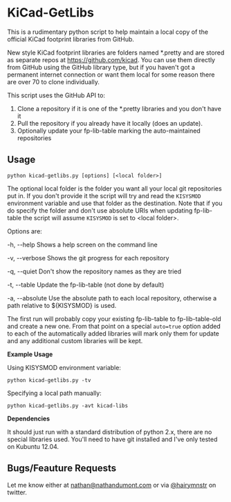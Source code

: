 KiCad-GetLibs
=============

This is a rudimentary python script to help maintain a local copy of the official
KiCad footprint libraries from GitHub.

New style KiCad footprint libraries are folders named \*.pretty and are stored
as separate repos at <https://github.com/kicad>.  You can use them directly from
GitHub using the GitHub library type, but if you haven't got a permanent internet 
connection or want them local for some reason there are over 70 to clone individually.

This script uses the GitHub API to:

1. Clone a repository if it is one of the \*.pretty libraries and you don't have it
2. Pull the repository if you already have it locally (does an update).
3. Optionally update your fp-lib-table marking the auto-maintained repositories

Usage
-----

`python kicad-getlibs.py [options] [<local folder>]`

The optional local folder is the folder you want all your local git repositories
put in.  If you don't provide it the script will try and read the `KISYSMOD` 
environment variable and use that folder as the destination.  Note that if you
do specify the folder and don't use absolute URIs when updating fp-lib-table
the script will assume `KISYSMOD` is set to \<local folder\>.

Options are:

-h, --help  Shows a help screen on the command line

-v, --verbose  Shows the git progress for each repository

-q, --quiet  Don't show the repository names as they are tried

-t, --table  Update the fp-lib-table (not done by default)

-a, --absolute  Use the absolute path to each local repository, otherwise a path
relative to ${KISYSMOD} is used.

The first run will probably copy your existing fp-lib-table to fp-lib-table-old
and create a new one.  From that point on a special `auto=true` option added to
each of the automatically added libraries will mark only them for update and
any additional custom libraries will be kept.

**Example Usage**

Using KISYSMOD environment variable:

    python kicad-getlibs.py -tv

Specifying a local path manually:

    python kicad-getlibs.py -avt kicad-libs

**Dependencies**

It should just run with a standard distribution of python 2.x, there are no
special libraries used.  You'll need to have git installed and I've only tested
on Kubuntu 12.04.

Bugs/Feauture Requests
----------------------

Let me know either at <nathan@nathandumont.com> or via [@hairymnstr](https://twitter.com/hairymnstr) on twitter.

